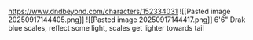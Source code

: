 https://www.dndbeyond.com/characters/152334031
![[Pasted image 20250917144405.png]]
![[Pasted image 20250917144417.png]]
6'6"
Drak blue scales, reflect some light, scales get lighter towards tail